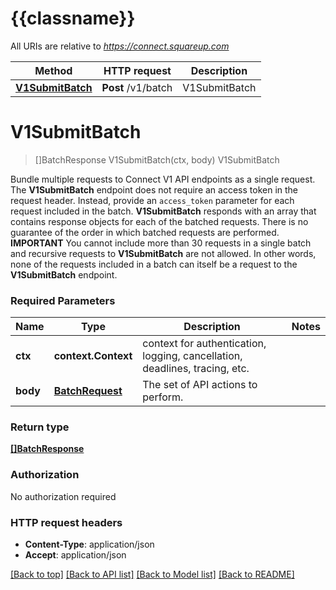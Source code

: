 # {{classname}}

All URIs are relative to *https://connect.squareup.com*

Method | HTTP request | Description
------------- | ------------- | -------------
[**V1SubmitBatch**](V1BatchingApi.md#V1SubmitBatch) | **Post** /v1/batch | V1SubmitBatch

# **V1SubmitBatch**
> []BatchResponse V1SubmitBatch(ctx, body)
V1SubmitBatch

Bundle multiple requests to Connect V1 API endpoints as a single request.   The __V1SubmitBatch__ endpoint does not require an access token in the request header. Instead, provide an `access_token` parameter for each request included in the batch.  __V1SubmitBatch__ responds with an array that contains response objects for each of the batched requests. There is no guarantee of the order in which batched requests are performed.   __IMPORTANT__  You cannot include more than 30 requests in a single batch and recursive requests to __V1SubmitBatch__ are not allowed. In other words, none of the requests included in a batch can itself be a request to the __V1SubmitBatch__ endpoint.

### Required Parameters

Name | Type | Description  | Notes
------------- | ------------- | ------------- | -------------
 **ctx** | **context.Context** | context for authentication, logging, cancellation, deadlines, tracing, etc.
  **body** | [**BatchRequest**](BatchRequest.md)| The set of API actions to perform. | 

### Return type

[**[]BatchResponse**](BatchResponse.md)

### Authorization

No authorization required

### HTTP request headers

 - **Content-Type**: application/json
 - **Accept**: application/json

[[Back to top]](#) [[Back to API list]](../README.md#documentation-for-api-endpoints) [[Back to Model list]](../README.md#documentation-for-models) [[Back to README]](../README.md)

